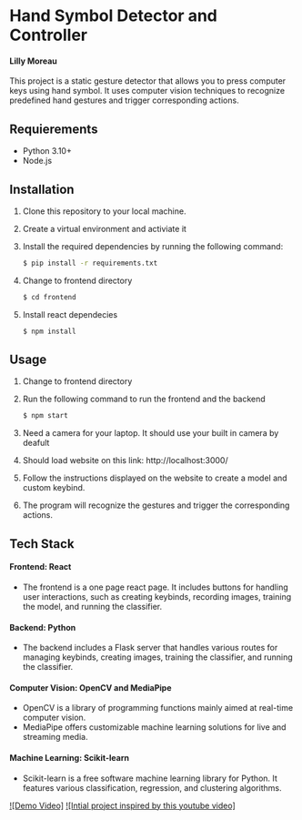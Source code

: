 # Hand Symbol Detector and Controller
#### Lilly Moreau

This project is a static gesture detector that allows you to press computer keys using hand symbol. It uses computer vision techniques to recognize predefined hand gestures and trigger corresponding actions.
 
## Requierements
* Python 3.10+
* Node.js

## Installation
1. Clone this repository to your local machine.
2. Create a virtual environment and activiate it
3. Install the required dependencies by running the following command:

    ```bash
    $ pip install -r requirements.txt
    ```
4. Change to frontend directory
    ```bash
    $ cd frontend
    ```
5. Install react dependecies
    ```bash
    $ npm install
    ```


## Usage
1. Change to frontend directory
2. Run the following command to run the frontend and the backend

    ```bash
    $ npm start
    ```
2. Need a camera for your laptop. It should use your built in camera by deafult
3. Should load website on this link: http://localhost:3000/
4. Follow the instructions displayed on the website to create a model and custom keybind.
5. The program will recognize the gestures and trigger the corresponding actions.

## Tech Stack
#### Frontend: React
- The frontend is a one page react page. It includes buttons for handling user interactions, such as creating keybinds, recording images, training the model, and running the classifier.
#### Backend: Python
- The backend includes a Flask server that handles various routes for managing keybinds, creating images, training the classifier, and running the classifier.
#### Computer Vision: OpenCV and MediaPipe
- OpenCV is a library of programming functions mainly aimed at real-time computer vision. 
- MediaPipe offers customizable machine learning solutions for live and streaming media.
#### Machine Learning: Scikit-learn
- Scikit-learn is a free software machine learning library for Python. It features various classification, regression, and clustering algorithms.

[![Demo Video]](https://www.youtube.com/watch?v=GkLSWfltXjA)
[![Intial project inspired by this youtube video]](https://www.youtube.com/watch?v=MJCSjXepaAM)
